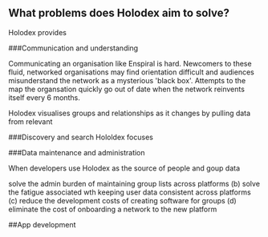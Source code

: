 ## What problems does Holodex aim to solve?

Holodex provides 

###Communication and understanding

Communicating an organisation like Enspiral is hard. Newcomers to these fluid, networked organisations may find orientation difficult and audiences misunderstand the network as a mysterious 'black box'. Attempts to the map the organsation quickly go out of date when the network reinvents itself every 6 months.

Holodex visualises groups and relationships as it changes by pulling data from relevant 

###Discovery and search
Hololdex focuses



###Data maintenance and administration

When developers use Holodex as the source of people and goup data 

solve the admin burden of maintaining group lists across platforms (b) solve the fatigue associated wth keeping user data consistent across platforms (c) reduce the development costs of creating software for groups (d) eliminate the cost of onboarding a network to the new platform

##App development
